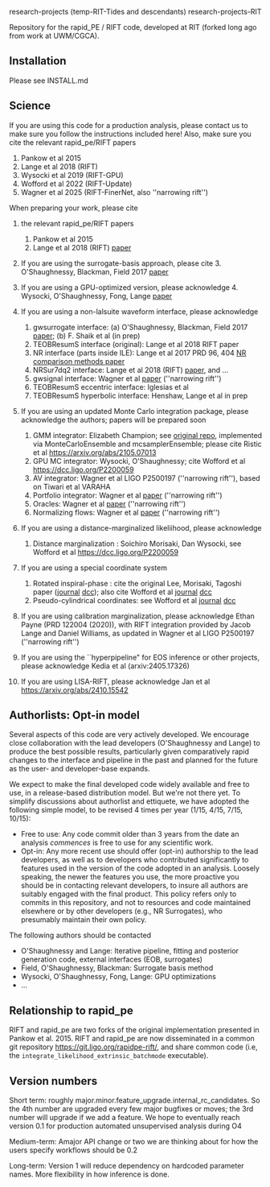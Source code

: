 research-projects (temp-RIT-Tides and descendants)
research-projects-RIT

Repository for the rapid_PE / RIFT code, developed at RIT (forked long ago from work at UWM/CGCA).

## Installation

Please see INSTALL.md

## Science

If you are using this code for a production analysis, please contact us to make sure you follow the instructions included here!
Also, make sure you cite the relevant rapid_pe/RIFT papers

 1.  Pankow et al 2015
 2.  Lange et al 2018 (RIFT)
 3.  Wysocki et al 2019 (RIFT-GPU)
 4.  Wofford et al 2022 (RIFT-Update)
 5.  Wagner et al 2025 (RIFT-FinerNet, also ''narrowing rift'')

When preparing your work, please cite 

 1. the relevant rapid_pe/RIFT papers
     1.  Pankow et al 2015
     2.  Lange et al 2018 (RIFT) [paper](https://arxiv.org/abs/1805.10457)
 
 2. If you are using the surrogate-basis approach, please cite
     3. O'Shaughnessy, Blackman, Field 2017 [paper](http://adsabs.harvard.edu/abs/2017CQGra..34n4002O)

 3. If you are using a GPU-optimized version, please acknowledge
     4.  Wysocki, O'Shaughnessy,  Fong, Lange [paper](https://arxiv.org/abs/1902.04934)

 4. If you are using a non-lalsuite waveform interface, please acknowledge
     1.  gwsurrogate interface: (a) O'Shaughnessy, Blackman, Field 2017 [paper](http://adsabs.harvard.edu/abs/2017CQGra..34n4002O); (b) F. Shaik et al (in prep)
     2.  TEOBResumS interface (original):  Lange et al 2018 RIFT paper
     3.  NR interface (parts inside ILE): Lange et al 2017 PRD 96, 404 [NR comparison methods paper](http://adsabs.harvard.edu/abs/2017PhRvD..96j4041L)
     4.  NRSur7dq2 interface: Lange et al 2018 (RIFT) [paper](https://arxiv.org/abs/1805.10457), and ...
     5.  gwsignal interface: Wagner et al [paper](https://arxiv.org/abs/2505.11655)  (''narrowing rift'')
     6.  TEOBResumS eccentric interface: Iglesias et al
     7.  TEOBResumS hyperbolic interface: Henshaw, Lange et al in prep


  5. If you are using an updated Monte Carlo integration package, please acknowledge the authors; papers will be prepared soon
     1.  GMM integrator: Elizabeth Champion; see [original repo](https://git.ligo.org/benjamin.champion/Monte-Carlo-Integrator), implemented via MonteCarloEnsemble and mcsamplerEnsemble; please cite Ristic et al https://arxiv.org/abs/2105.07013
     2.  GPU MC integrator:  Wysocki, O'Shaughnessy; cite Wofford et al https://dcc.ligo.org/P2200059
     3.  AV integrator: Wagner et al LIGO P2500197 (''narrowing rift''), based on Tiwari et al VARAHA
     4.  Portfolio integrator: Wagner et al [paper](https://arxiv.org/abs/2505.11655)  (''narrowing rift'')
     5.  Oracles: Wagner et al [paper](https://arxiv.org/abs/2505.11655)   (''narrowing rift'')
     6.  Normalizing flows: Wagner et al [paper](https://arxiv.org/abs/2505.11655) (''narrowing rift'')

  6. If you are using a distance-marginalized likeliihood, please acknowledge 
     1. Distance marginalization : Soichiro Morisaki, Dan Wysocki, see  Wofford et al https://dcc.ligo.org/P2200059

  7. If you are using a special coordinate system
     1. Rotated inspiral-phase : cite the original Lee, Morisaki, Tagoshi paper ([journal](https://journals.aps.org/prd/abstract/10.1103/PhysRevD.105.124057) [dcc](https://dcc.ligo.org/LIGO-P2200037)); also cite Wofford et al  [journal](https://journals.aps.org/prd/abstract/10.1103/PhysRevD.107.024040) [dcc](https://dcc.ligo.org/P2200059)
     1. Pseudo-cylindrical coordinates: see Wofford et al   [journal](https://journals.aps.org/prd/abstract/10.1103/PhysRevD.107.024040) [dcc](https://dcc.ligo.org/P2200059)
  
  8. If you are using calibration marginalization, please acknowledge Ethan Payne  (PRD 122004 (2020)), with RIFT integration provided by Jacob Lange and Daniel Williams, as updated in Wagner et al LIGO P2500197 (''narrowing rift'')

  9. If you are using the ``hyperpipeline" for EOS inference or other projects, please acknowledge Kedia et al (arxiv:2405.17326)

 10. If you are using LISA-RIFT, please acknowledge Jan et al https://arxiv.org/abs/2410.15542

## Authorlists: Opt-in model
Several aspects of this code are very actively developed.  We encourage  close collaboration with the lead developers (O'Shaughnessy and Lange) to produce the best possible results, particularly given comparatively rapid changes to the interface and pipeline in the past and planned for the future as the user- and developer-base expands.

We expect to make the final developed code widely available and free to use, in a release-based distribution model.  But we're not there yet.  To simplify discussions about authorlist and ettiquete, we have adopted the following simple model, to be revised 4 times per year (1/15, 4/15, 7/15, 10/15):  
 * Free to use: Any code commit older than 3 years from the date an analysis <i>commences</i> is free to use for any scientific work.  
 * Opt-in: Any more recent use should offer (opt-in) authorship to the lead developers, as well as to developers who contributed significantly to features used in the version of the code adopted in an analysis.  Loosely speaking, the newer the features you use, the more proactive you should be in contacting relevant developers, to insure all authors are suitably engaged with the final product.
This policy refers only to commits in this repository, and not to resources and code maintained elsewhere or by other developers (e.g., NR Surrogates), who presumably maintain their own policy.


The following authors should be contacted 
  * O'Shaughnessy and Lange: Iterative pipeline, fitting and posterior generation code, external interfaces (EOB, surrogates)
  * Field, O'Shaughnessy, Blackman: Surrogate basis method 
  * Wysocki, O'Shaughnessy,  Fong, Lange: GPU optimizations
  * ...

## Relationship to rapid_pe
RIFT and rapid_pe are two forks of the original implementation presented in Pankow  et al. 2015.
RIFT and rapid_pe are now disseminated in a common git repository https://git.ligo.org/rapidpe-rift/, and share common code (i.e, the ``integrate_likelihood_extrinsic_batchmode`` executable).


## Version numbers

Short term: roughly major.minor.feature_upgrade.internal_rc_candidates.   So the 4th number are upgraded every few major bugfixes or moves; the 3rd number will upgrade if we add a feature.  We hope to eventually reach version 0.1 for production automated unsupervised analysis during O4

Medium-term: Amajor API change or two we are thinking about for how the users specify workflows should be 0.2

Long-term: Version 1 will reduce dependency on hardcoded parameter names. More flexibility in how inference is done. 
